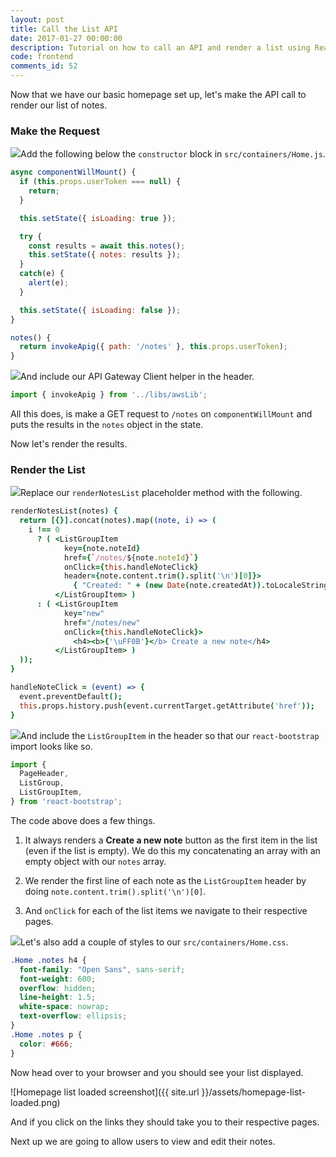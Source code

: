 ```yaml
---
layout: post
title: Call the List API
date: 2017-01-27 00:00:00
description: Tutorial on how to call an API and render a list using React Bootstrap in your React.js app.
code: frontend
comments_id: 52
---
```


Now that we have our basic homepage set up, let's make the API call to render our list of notes.

### Make the Request

<img class="code-marker" src="{{ site.url }}/assets/s.png" />Add the following below the `constructor` block in `src/containers/Home.js`.

``` javascript
async componentWillMount() {
  if (this.props.userToken === null) {
    return;
  }

  this.setState({ isLoading: true });

  try {
    const results = await this.notes();
    this.setState({ notes: results });
  }
  catch(e) {
    alert(e);
  }

  this.setState({ isLoading: false });
}

notes() {
  return invokeApig({ path: '/notes' }, this.props.userToken);
}
```

<img class="code-marker" src="{{ site.url }}/assets/s.png" />And include our API Gateway Client helper in the header.

``` javascript
import { invokeApig } from '../libs/awsLib';
```

All this does, is make a GET request to `/notes` on `componentWillMount` and puts the results in the `notes` object in the state.

Now let's render the results.

### Render the List

<img class="code-marker" src="{{ site.url }}/assets/s.png" />Replace our `renderNotesList` placeholder method with the following.

``` coffee
renderNotesList(notes) {
  return [{}].concat(notes).map((note, i) => (
    i !== 0
      ? ( <ListGroupItem
            key={note.noteId}
            href={`/notes/${note.noteId}`}
            onClick={this.handleNoteClick}
            header={note.content.trim().split('\n')[0]}>
              { "Created: " + (new Date(note.createdAt)).toLocaleString() }
          </ListGroupItem> )
      : ( <ListGroupItem
            key="new"
            href="/notes/new"
            onClick={this.handleNoteClick}>
              <h4><b>{'\uFF0B'}</b> Create a new note</h4>
          </ListGroupItem> )
  ));
}

handleNoteClick = (event) => {
  event.preventDefault();
  this.props.history.push(event.currentTarget.getAttribute('href'));
}
```

<img class="code-marker" src="{{ site.url }}/assets/s.png" />And include the `ListGroupItem` in the header so that our `react-bootstrap` import looks like so.

``` javascript
import {
  PageHeader,
  ListGroup,
  ListGroupItem,
} from 'react-bootstrap';
```

The code above does a few things.

1. It always renders a **Create a new note** button as the first item in the list (even if the list is empty). We do this my concatenating an array with an empty object with our `notes` array.

2. We render the first line of each note as the `ListGroupItem` header by doing `note.content.trim().split('\n')[0]`.

3. And `onClick` for each of the list items we navigate to their respective pages.

<img class="code-marker" src="{{ site.url }}/assets/s.png" />Let's also add a couple of styles to our `src/containers/Home.css`.

``` css
.Home .notes h4 {
  font-family: "Open Sans", sans-serif;
  font-weight: 600;
  overflow: hidden;
  line-height: 1.5;
  white-space: nowrap;
  text-overflow: ellipsis;
}
.Home .notes p {
  color: #666;
}
```

Now head over to your browser and you should see your list displayed.

![Homepage list loaded screenshot]({{ site.url }}/assets/homepage-list-loaded.png)

And if you click on the links they should take you to their respective pages.

Next up we are going to allow users to view and edit their notes.
